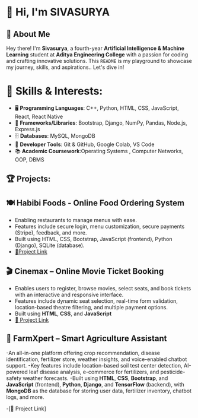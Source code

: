 
# 👋 Hi, I'm **SIVASURYA**

## 📌 About Me

Hey there! I'm **Sivasurya**, a fourth-year **Artificial Intelligence & Machine Learning** student at **Aditya Engineering College** with a passion for coding and crafting innovative solutions. This `README` is my playground to showcase my journey, skills, and aspirations.. Let's dive in! 

# 🚀 Skills & Interests:
- 🖥️ **Programming Languages**: C++, Python, HTML, CSS, JavaScript, React, React Native  
- 🧩 **Frameworks/Libraries**: Bootstrap, Django, NumPy, Pandas, Node.js, Express.js  
- 🗄️ **Databases**: MySQL, MongoDB  
- 🧰 **Developer Tools**: Git & GitHub, Google Colab, VS Code  
- 📚 **Academic Coursework**:Operating Systems , Computer Networks, OOP, DBMS  


## 🏆 Projects:

## 🍽️ Habibi Foods - Online Food Ordering System
- Enabling restaurants to manage menus with ease.
- Features include secure login, menu customization, secure payments (Stripe), feedback, and more.
- Built using HTML, CSS, Bootstrap, JavaScript (frontend), Python (Django), SQLite (database).
- [🔗Project Link](https://github.com/varikootisivasurya/Online-Food-ordering)
 
## 🎬 Cinemax – Online Movie Ticket Booking
- Enables users to register, browse movies, select seats, and book tickets with an interactive and responsive interface.  
- Features include dynamic seat selection, real-time form validation, location-based theatre filtering, and multiple payment options.  
- Built using **HTML**, **CSS**,  and **JavaScript**
- [🔗 Project Link](https://github.com/varikootisivasurya/Cinemax)

## 🌾 FarmXpert – Smart Agriculture Assistant
-An all-in-one platform offering crop recommendation, disease identification, fertilizer store, weather insights, and voice-enabled chatbot support.
-Key features include location-based soil test center detection, AI-powered leaf disease analysis, e-commerce for fertilizers, and pesticide-safety weather forecasts.
-Built using **HTML**, **CSS**, **Bootstrap**, and **JavaScript** (frontend), **Python**, **Django**, and **TensorFlow** (backend), with **MongoDB** as the database for storing user data, fertilizer inventory, chatbot logs, and more.

-[🔗 Project Link]

